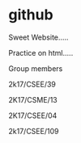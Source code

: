 # github
Sweet Website.....


 Practice on  html.....  

Group members 

2k17/CSEE/39


2K17/CSME/13

2K17/CSEE/04

2k17/CSEE/109
